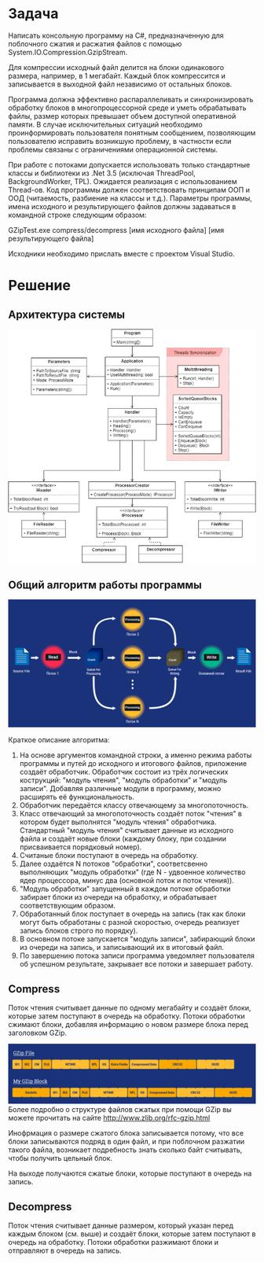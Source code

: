 # Задача
Написать консольную программу на C#, предназначенную для поблочного сжатия и расжатия файлов 
с помощью System.IO.Compression.GzipStream. 

Для компрессии исходный файл делится на блоки одинакового размера, например, в 1 мегабайт. 
Каждый блок компрессится и записывается в выходной файл независимо от остальных блоков.

Программа должна эффективно распараллеливать и синхронизировать обработку блоков  в многопроцессорной 
среде и уметь обрабатывать файлы, размер которых превышает объем доступной оперативной памяти. 
В случае исключительных ситуаций необходимо проинформировать пользователя понятным сообщением, 
позволяющим пользователю исправить возникшую проблему, в частности если проблемы связаны 
с ограничениями операционной системы.

При работе с потоками допускается использовать только стандартные классы и библиотеки из .Net 3.5 
(исключая ThreadPool, BackgroundWorker, TPL). Ожидается реализация с использованием Thread-ов.
Код программы должен соответствовать принципам ООП и ООД (читаемость, разбиение на классы и т.д.). 
Параметры программы, имена исходного и результирующего файлов должны задаваться в командной строке 
следующим образом:

GZipTest.exe compress/decompress [имя исходного файла] [имя результирующего файла]

Исходники необходимо прислать вместе с проектом Visual Studio.

# Решение

## Архитектура системы

![UML](/Images/UML.png)

## Общий алгоритм работы программы

![Алгоритм](/Images/CommonAlgorithm.jpg)

Краткое описание алгоритма:
1. На основе аргументов командной строки, а именно режима работы программы и путей до исходного и итогового файлов, приложение создаёт обработчик. Обработчик состоит из трёх логических кострукций: "модуль чтения", "модуль обработки" и "модуль записи". Добавляя различные модули в программу, можно расширять её функциональность.
2. Обработчик передаётся классу отвечающему за многопоточность.
3. Класс отвечающий за многопоточность создаёт поток "чтения" в котором будет выполнятся "модуль чтения" обработчика.
Стандартный "модуль чтения" считывает данные из исходного файла и создаёт новые блоки (каждому блоку, при создании присваивается порядковый номер).
4. Считаные блоки поступают в очередь на обработку.
5. Далее оздаётся N потоков "обработки", соответсвенно выполняющих "модуль обработки" (где N - удвоенное количество ядер процессора, минус два (основной поток и поток чтения)).
6. "Модуль обработки" запущенный в каждом потоке обработки забирает блоки из очереди на обработку, и обрабатывает соответствующим образом.
7. Обработанный блок поступает в очередь на запись (так как блоки могут быть обработаны с разной скоростью, очередь реализует запись блоков строго по порядку).
8. В основном потоке запускается "модуль записи", забирающий блоки из очереди на запись, и записывающий их в итоговый файл.
9. По завершению потока записи программа уведомляет пользователя об успешном результате, закрывает все потоки и завершает работу.

## Compress

Поток чтения считывает данные по одному мегабайту и создаёт блоки, которые затем поступают в очередь на обработку.
Потоки обработки сжимают блоки, добавляя информацию о новом размере блока перед заголовком GZip.

![GZip](/Images/GZipStructure.jpg)
Более подробно о структуре файлов сжатых при помощи GZip вы можете прочитать на сайте http://www.zlib.org/rfc-gzip.html

Инофрмация о размере сжатого блока записывается потому, что все блоки записываются подряд в один файл, и при поблочном разжатии такого файла, возникает подребность знать сколько байт считывать, чтобы получить цельный блок.

На выходе получаются сжатые блоки, которые поступают в очередь на запись.

## Decompress

Поток чтения считывает данные размером, который указан перед каждым блоком (см. выше) и создаёт блоки, которые затем поступают в очередь на обработку.
Потоки обработки разжимают блоки и отправляют в очередь на запись.
